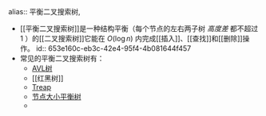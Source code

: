 alias:: 平衡二叉搜索树,

- [[平衡二叉搜索树]]是一种结构平衡（每个节点的左右两子树 *高度差* 都不超过 1 ）的[[二叉搜索树]]它能在 $O(\log n)$ 内完成[[插入]]、[[查找]]和[[删除]]操作。
  id:: 653e160c-eb3c-42e4-95f4-4b081644f457
- 常见的平衡二叉搜索树有：
	- [AVL树](https://zh.wikipedia.org/wiki/AVL%E6%A0%91)
	- [[红黑树]]
	- [Treap](https://zh.wikipedia.org/wiki/Treap)
	- [节点大小平衡树](https://zh.wikipedia.org/w/index.php?title=%E8%8A%82%E7%82%B9%E5%A4%A7%E5%B0%8F%E5%B9%B3%E8%A1%A1%E6%A0%91&action=edit&redlink=1)
	-